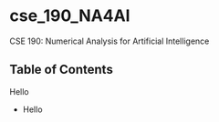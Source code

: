 # cse_190_NA4AI
CSE 190: Numerical Analysis for Artificial Intelligence

## Table of Contents

Hello

* Hello